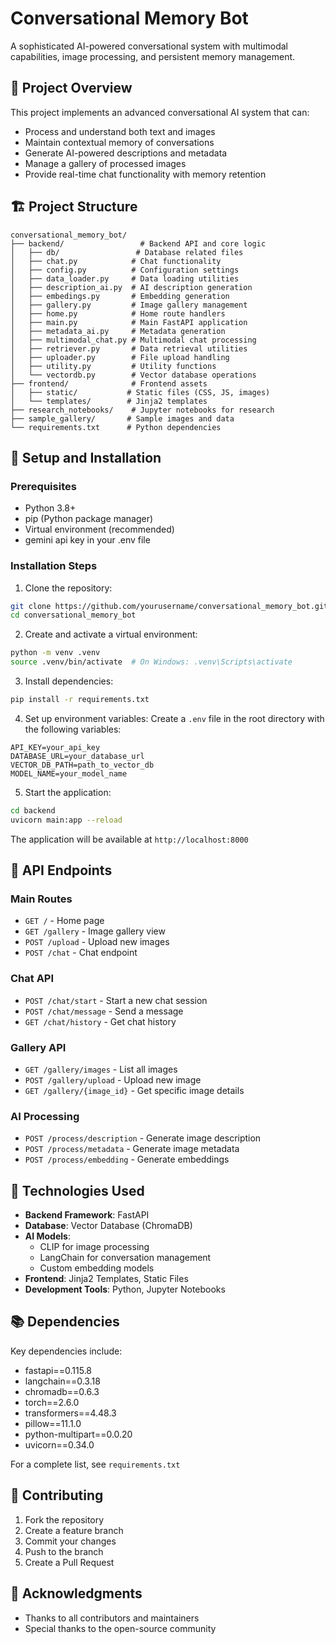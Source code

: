 # Conversational Memory Bot

A sophisticated AI-powered conversational system with multimodal capabilities, image processing, and persistent memory management.

## 🌟 Project Overview

This project implements an advanced conversational AI system that can:
- Process and understand both text and images
- Maintain contextual memory of conversations
- Generate AI-powered descriptions and metadata
- Manage a gallery of processed images
- Provide real-time chat functionality with memory retention

## 🏗️ Project Structure

```
conversational_memory_bot/
├── backend/                 # Backend API and core logic
│   ├── db/                 # Database related files
│   ├── chat.py            # Chat functionality
│   ├── config.py          # Configuration settings
│   ├── data_loader.py     # Data loading utilities
│   ├── description_ai.py  # AI description generation
│   ├── embedings.py       # Embedding generation
│   ├── gallery.py         # Image gallery management
│   ├── home.py            # Home route handlers
│   ├── main.py            # Main FastAPI application
│   ├── metadata_ai.py     # Metadata generation
│   ├── multimodal_chat.py # Multimodal chat processing
│   ├── retriever.py       # Data retrieval utilities
│   ├── uploader.py        # File upload handling
│   ├── utility.py         # Utility functions
│   └── vectordb.py        # Vector database operations
├── frontend/              # Frontend assets
│   ├── static/           # Static files (CSS, JS, images)
│   └── templates/        # Jinja2 templates
├── research_notebooks/    # Jupyter notebooks for research
├── sample_gallery/       # Sample images and data
└── requirements.txt      # Python dependencies
```

## 🚀 Setup and Installation

### Prerequisites
- Python 3.8+
- pip (Python package manager)
- Virtual environment (recommended)
- gemini api key in your .env file

### Installation Steps

1. Clone the repository:
```bash
git clone https://github.com/yourusername/conversational_memory_bot.git
cd conversational_memory_bot
```

2. Create and activate a virtual environment:
```bash
python -m venv .venv
source .venv/bin/activate  # On Windows: .venv\Scripts\activate
```

3. Install dependencies:
```bash
pip install -r requirements.txt
```

4. Set up environment variables:
Create a `.env` file in the root directory with the following variables:
```env
API_KEY=your_api_key
DATABASE_URL=your_database_url
VECTOR_DB_PATH=path_to_vector_db
MODEL_NAME=your_model_name
```

5. Start the application:
```bash
cd backend
uvicorn main:app --reload
```

The application will be available at `http://localhost:8000`

## 🔌 API Endpoints

### Main Routes
- `GET /` - Home page
- `GET /gallery` - Image gallery view
- `POST /upload` - Upload new images
- `POST /chat` - Chat endpoint

### Chat API
- `POST /chat/start` - Start a new chat session
- `POST /chat/message` - Send a message
- `GET /chat/history` - Get chat history

### Gallery API
- `GET /gallery/images` - List all images
- `POST /gallery/upload` - Upload new image
- `GET /gallery/{image_id}` - Get specific image details

### AI Processing
- `POST /process/description` - Generate image description
- `POST /process/metadata` - Generate image metadata
- `POST /process/embedding` - Generate embeddings

## 🔧 Technologies Used

- **Backend Framework**: FastAPI
- **Database**: Vector Database (ChromaDB)
- **AI Models**: 
  - CLIP for image processing
  - LangChain for conversation management
  - Custom embedding models
- **Frontend**: Jinja2 Templates, Static Files
- **Development Tools**: Python, Jupyter Notebooks

## 📚 Dependencies

Key dependencies include:
- fastapi==0.115.8
- langchain==0.3.18
- chromadb==0.6.3
- torch==2.6.0
- transformers==4.48.3
- pillow==11.1.0
- python-multipart==0.0.20
- uvicorn==0.34.0

For a complete list, see `requirements.txt`

## 🤝 Contributing

1. Fork the repository
2. Create a feature branch
3. Commit your changes
4. Push to the branch
5. Create a Pull Request


## 🙏 Acknowledgments

- Thanks to all contributors and maintainers
- Special thanks to the open-source community

